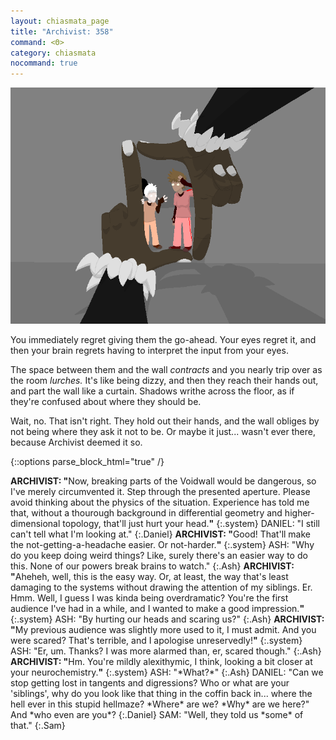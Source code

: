 ```yaml
---
layout: chiasmata_page
title: "Archivist: 358"
command: <Θ>
category: chiasmata
nocommand: true
---
```


![358](/chiasmata/images/narrative/356.png)

You immediately regret giving them the go-ahead. Your eyes regret it, and then your brain regrets having to interpret the input from your eyes.

The space between them and the wall *contracts* and you nearly trip over as the room *lurches.* It's like being dizzy, and then they reach their hands out, and part the wall like a curtain. Shadows writhe across the floor, as if they're confused about where they should be.

Wait, no. That isn't right. They hold out their hands, and the wall obliges by not being where they ask it not to be. Or maybe it just... wasn't ever there, because Archivist deemed it so.

{::options parse_block_html="true" /}
<div class="dialogue">
<b>ARCHIVIST: "</b>Now, breaking parts of the Voidwall would be dangerous, so I've merely circumvented it. Step through the presented aperture. Please avoid thinking about the physics of the situation. Experience has told me that, without a thourough background in differential geometry and higher-dimensional topology, that'll just hurt your head.<b>"</b> 
{:.system}
DANIEL: "I still can't tell what I'm looking at." 
{:.Daniel}
<b>ARCHIVIST: "</b>Good! That'll make the not-getting-a-headache easier. Or not-harder.<b>"</b> 
{:.system}
ASH: "Why do you keep doing weird things? Like, surely there's an easier way to do this. None of our powers break brains to watch." 
{:.Ash}
<b>ARCHIVIST: "</b>Aheheh, well, this is the easy way. Or, at least, the way that's least damaging to the systems without drawing the attention of my siblings. Er. Hmm. Well, I guess I was kinda being overdramatic? You're the first audience I've had in a while, and I wanted to make a good impression.<b>"</b> 
{:.system}
ASH: "By hurting our heads and scaring us?" 
{:.Ash}
<b>ARCHIVIST: "</b>My previous audience was slightly more used to it, I must admit. And you were scared? That's terrible, and I apologise unreservedly!<b>"</b> 
{:.system}
ASH: "Er, um. Thanks? I was more alarmed than, er, scared though." 
{:.Ash}
<b>ARCHIVIST: "</b>Hm. You're mildly alexithymic, I think, looking a bit closer at your neurochemistry.<b>"</b> 
{:.system}
ASH: "*What?*" 
{:.Ash}
DANIEL: "Can we stop getting lost in tangents and digressions? Who or what are your 'siblings', why do you look like that thing in the coffin back in... where the hell ever in this stupid hellmaze? *Where* are we? *Why* are we here?" And *who even are you*? 
{:.Daniel}
SAM: "Well, they told us *some* of that." 
{:.Sam}
</div>